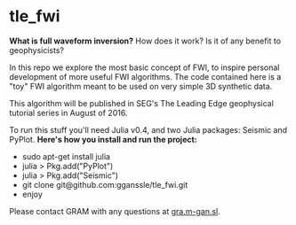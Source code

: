 # tle_fwi

<strong>What is full waveform inversion?</strong> How does it work? Is it of any benefit to geophysicists?

In this repo we explore the most basic concept of FWI, to inspire personal development of more useful FWI algorithms. The code contained here is a "toy" FWI algorithm meant to be used on very simple 3D synthetic data.

This algorithm will be published in SEG's The Leading Edge geophysical tutorial series in August of 2016.

To run this stuff you'll need Julia v0.4, and two Julia packages: Seismic and PyPlot. <strong>Here's how you install and run the project:</strong>
<ul>
	<li>sudo apt-get install julia</li>
	<li>julia > Pkg.add("PyPlot")</li>
	<li>julia > Pkg.add("Seismic")</li>
	<li>git clone git@github.com:gganssle/tle_fwi.git</li>
	<li>enjoy</li>
</ul>

Please contact GRAM with any questions at <a href=https://gra.m-gan.sl>gra.m-gan.sl</a>.
